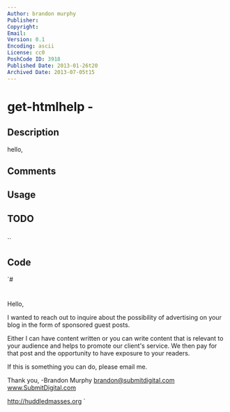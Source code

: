 ```yaml
---
Author: brandon murphy
Publisher: 
Copyright: 
Email: 
Version: 0.1
Encoding: ascii
License: cc0
PoshCode ID: 3918
Published Date: 2013-01-26t20
Archived Date: 2013-07-05t15
---
```


# get-htmlhelp - 

## Description

hello,

## Comments



## Usage



## TODO



## 

``

## Code

`#
 #
 Hello,
 
 I wanted to reach out to inquire about the possibility of advertising on your blog in the form of sponsored guest posts.  
 
 Either I can have content written or you can write content that is relevant to your audience and helps to promote our client's service. We then pay for that post and the opportunity to have exposure to your readers.
 
 If this is something you can do, please email me.
 
 Thank you,
 -Brandon Murphy
 brandon@submitdigital.com
 www.SubmitDigital.com
 
 http://huddledmasses.org
`

